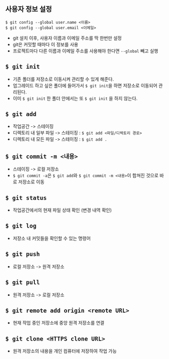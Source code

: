 ## 사용자 정보 설정

```
$ git config --global user.name <이름>
$ git config --global user.email <이메일>
```
- git 설치 이후, 사용자 이름과 이메일 주소를 딱 한번만 설정
- git은 커밋할 때마다 이 정보를 사용
- 프로젝트마다 다른 이름과 이메일 주소를 사용해야 한다면 ``--global`` 빼고 실행   

## ``$ git init``
- 기존 폴더를 저장소로 이동시켜 관리할 수 있게 해준다.
- 업그레이드 하고 싶은 폴더에 들어가서 ``$ git init``을 하면 저장소로 이동되어 관리된다.
- 이미 ``$ git init`` 한 폴더 안에서는 또 ``$ git init`` 을 하지 않는다.   

## ``$ git add``
- 작업공간 -> 스테이징
- 디렉토리 내 일부 파일 -> 스테이징 : ``$ git add <파일/디렉토리 경로>`` 
- 디렉토리 내 모든 파일 -> 스테이징 : ``$ git add .``

## ``$ git commit -m <내용>``
- 스테이징 -> 로컬 저장소
- ``$ git commit -a``은 ``$ git add``와 ``$ git commit -m <내용>``이 합쳐진 것으로 바로 저장소로 이동

## ``$ git status``
- 작업공간에서의 현재 파일 상태 확인 (변경 내역 확인)

## ``$ git log``
- 저장소 내 커밋들을 확인할 수 있는 명령어

## ``$ git push``
- 로컬 저장소 -> 원격 저장소

## ``$ git pull``
- 원격 저장소 -> 로컬 저장소

## ``$ git remote add origin <remote URL>``
- 현재 작업 중인 저장소에 중앙 원격 저장소를 연결

## ``$ git clone <HTTPS clone URL>``
- 원격 저장소의 내용을 개인 컴퓨터에 저장하여 작업 가능